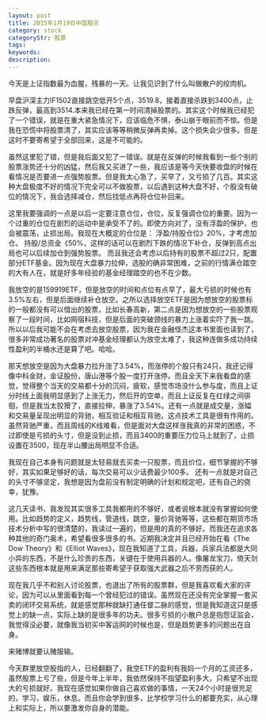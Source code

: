 ```yaml
---
layout: post
title: 2015年1月19日中国股灾
category: stock
categoryStr: 股票
tags: 
keywords: 
description: 
---
```


今天是上证指数最为血腥，残暴的一天。让我见识到了什么叫做散户的绞肉机。

早盘沪深主力IF1502直接跳空低开5个点，3519.8，接着直接杀跌到3400点，止跌反弹，最高到3514.本来我已经在第一时间清掉股票的。其实这个时候我已经犯了一个错误，就是在重大紧急情况下，应该临危不惧，泰山崩于眼前而不惊。但是我在恐慌中将股票清了，其实应该等等稍微反弹再卖掉。这个损失会少很多。但是这时不要寄希望于全部回来，这是不可能的。

虽然这里犯了错，但是我后面又犯了一错误。就是在反弹的时候我看到一些个别的股票涨势还十分的凶猛，然后我又买进了一些，我应该是等今天快要收盘的时候在看情况是否要进一点强势股票。但是我太心急了，买早了，又亏损了几百。其实这种大盘极度不好的情况下完全可以不做股票，以后遇到这种大盘不好，个股没有破位的情况下，我会选择减仓，然后找低点再将仓位补回来。

这里我要强调的一点是以后一定要注意仓位，仓位，反复强调仓位的重要。因为一个过重的仓位在剧烈的运动中是承受不了的。即使方向对了，没有浮盈的保护，也会被震荡，止损出局。我现在大概定的仓位是：
浮盈/持股仓位》20%，才考虑加仓。
持股/总资金《50%，这样的话可以在剧烈下跌的情况下补仓，反弹到高点出局也可以后续加仓到强势股票。
而且我还会考虑以后持有的股票不超过2只，配置部分ETF基金。因为现在大盘暴力拉伸，选股的确非常困难，之前的行情满仓踏空的大有人在，就是好多年经验的基金经理踏空的也不在少数。

我放空的是159919ETF，但是放空的时间和点位有点早了，最大亏损的时候也有3.5%左右，但是后面继续补仓放空。之所以选择放空ETF是因为想放空的股票标的一般都没有可以借出的股票，比如长春高新，第二点是因为想放空的一些股票观察了一段时间，比如网宿科技，但是后面的突破颈线的暴力上涨着实吓了我一跳。所以以后我可能不会在考虑去放空股票，因为我在金融怪杰这本书里面也读到了，很多非常成功著名的股票对冲基金经理都认为放空太难了，我这种连做多成功持续性盈利的半桶水还是算了吧。哈哈。

那天想放空是因为大盘暴力拉升涨了3.54%，而涨停的个股只有24只，我还记得像中科金财，金证股份，唐山港等个股一度打开涨停。而且全天下来我看盘的感觉，觉得整个当天的交易都十分的沉闷，疲软，感觉市场没什么参与度，而且上证分时线上面我明显感到了上涨无力，然后开的空单，而且上证反复在红绿之间徘徊，但是我当太狡猾了，直接拉伸，暴涨了3.54%。还有一点就是成交量，涨幅和交易量呈现出明显的背驰，相互验证和相互背驰，这点技术工具是很有作用的。虽然背驰严重，而且周线的K线难看，但是面对大盘这样涨我真的非常的困惑，不过即使是亏损的头寸，但是没到止损，而且3400的重要压力位马上就到了，止损设置在3500，现在半山腰出局明显不合适。

我现在自己本身有问题就是太轻易就去买卖一只股票，而且价位，细节掌握的不够好，其实如果足够好的话，每次交易可以少话费最少100多。
还有一点就是对自己的头寸不够坚定，我想是因为盘前没有制定明确的计划和规定吧，还有自己的侥幸，犹豫。

这几天读书，我发现其实很多工具我都用的不够好，或者说根本就没有掌握如何使用。比如趋势的定义，趋势线，管道线，跳空，量价背驰等等，这些都在期货市场技术分析中写的很清楚的，我读过一遍的，但是用的真的不够好。而我还在追求各种其他的奇门奥术，希望看很多很多的书。近期我决定并且已经开始在看《The Dow Theory》和《Elliot Waves》，现在我知道了工具，兵器，兵家兵法都是大同小异的东西，不是什么珍贵的东西，关键在于使用兵器的人。像屠龙宝刀，倚天剑这些东西根本就是用来满足那些寄希望于获取强大武器之后不劳而获的人。

现在我几乎不和别人讨论股票，也退出了所有的股票群，但是我喜欢看大家的评论，因为可以从里面看到每一个曾经犯过的错误。虽然现在还没有完全掌握一套买卖的闭环交易系统，就是感觉那种就缺打通任督二脉的感觉，但是我知道这只是感觉上的缺一点，实际上缺的是很多年的功夫。很多亏损的小散户总是抱怨证监会，我觉得没必要，就像我当初买中客运网的时候也是，但是趋势更多的问题出在自身。

来赌博就要认赌服输。

今天群里放空股指的人，已经翻翻了，我空ETF的盈利有我妈一个月的工资还多，虽然股票上亏了些，但是今年上半年，我依然保持不指望盈利多大，只希望不出现大的亏损就好。我现在感觉如果你做自己喜欢做的事情，一天24个小时是很充足的，学习，娱乐，休息。而且你会学到很多，比学校学习什么的都要充实，从心理上和实际上，所以要激发你自身的潜能。